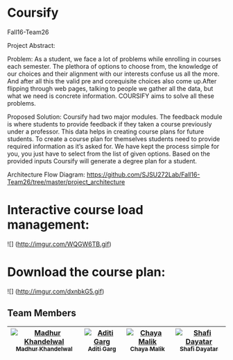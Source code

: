 # Coursify
Fall16-Team26

Project Abstract: 

Problem:  As a student, we face a lot of problems while enrolling in courses each semester. 
The plethora of options to choose from, the knowledge of our choices and their alignment with our interests confuse us all the more. 
And after all this the valid pre and corequisite choices also come up.After flipping through web pages, talking to people we gather all the data, but what we need is concrete information. COURSIFY aims to solve all these problems.


Proposed Solution:
Coursify had two major modules.
The feedback module is where students to provide feedback if they taken a course previously under a professor. This data helps in creating course plans for future students.
To create a course plan for themselves students need to provide required information as it’s asked for. We have kept the process simple for you, you just have to select from the list of given options. Based on the provided inputs Coursify will generate a degree plan for a student.


Architecture Flow Diagram: https://github.com/SJSU272Lab/Fall16-Team26/tree/master/project_architecture

# Interactive course load management:

![] (http://imgur.com/WQGW6TB.gif)

# Download the course plan:

![] (http://imgur.com/dxnbkG5.gif)

## Team Members

| [![Madhur Khandelwal](https://avatars.githubusercontent.com/madhurkhandelwal234?s=100)<br /><sub>Madhur Khandelwal</sub>](https://github.com/madhurkhandelwal234)<br /> | [![Aditi Garg](https://avatars.githubusercontent.com/aditigargsjsu?s=100)<br /><sub>Aditi Garg</sub>](https://github.com/aditigargsjsu)<br /> | [![Chaya Malik](https://avatars.githubusercontent.com/Chaya16?s=100)<br /><sub>Chaya Malik</sub>](https://github.com/Chaya16)<br />| [![Shafi Dayatar](https://avatars.githubusercontent.com/shafi-dayatar?s=100)<br /><sub>Shafi Dayatar</sub>](https://github.com/shafi-dayatar)<br />|
| :---: | :---: | :---: | :---: |
